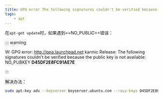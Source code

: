 ```yaml
---
title: GPG error The following signatures couldn't be verified because the public key is not available NO_PUBKEY
tags:
    - apt
---
```


在`apt-get update`时，如果遇到==NO_PUBLIC==错误：

::: warning

W: GPG error: http://ppa.launchpad.net karmic Release: The following signatures couldn't be verified because the public key is not available: NO_PUBKEY **D45DF2E8FC91AE7E**

:::

解决办法：

````bash
sudo apt-key adv --keyserver keyserver.ubuntu.com --recv-keys D45DF2E8FC91AE7E
````
